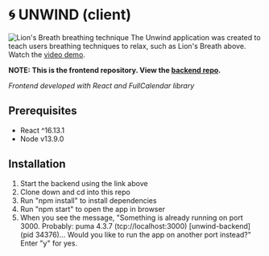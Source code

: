 # 🌀 UNWIND (client)

![Lion\'s Breath breathing technique](https://imgur.com/a/AZon5Tf)
The Unwind application was created to teach users breathing techniques to relax, such as Lion's Breath above. Watch the [video demo](https://www.youtube.com/watch?v=v7KwQT727PM&feature=youtu.be).

**NOTE: This is the frontend repository. View the [backend repo](https://github.com/vmar13/unwind-backend).**

*Frontend developed with React and FullCalendar library*

## Prerequisites
* React ^16.13.1
* Node v13.9.0

## Installation
1. Start the backend using the link above
2. Clone down and cd into this repo
3. Run "npm install" to install dependencies
4. Run "npm start" to open the app in browser
5. When you see the message, "Something is already running on port 3000. Probably:
  puma 4.3.7 (tcp://localhost:3000) [unwind-backend]   (pid 34376)...
  Would you like to run the app on another port instead?" Enter "y" for yes.




